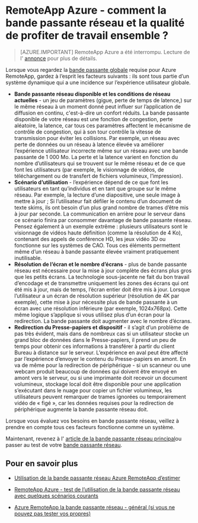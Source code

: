 <properties 
    pageTitle="RemoteApp Azure - comment la bande passante réseau et la qualité de profiter de travail ensemble ? | Microsoft Azure"
    description="Découvrez l’impact de la bande passante réseau dans Azure RemoteApp la qualité de l’utilisateur de votre expérience."
    services="remoteapp"
    documentationCenter="" 
    authors="lizap" 
    manager="mbaldwin" />

<tags 
    ms.service="remoteapp" 
    ms.workload="compute" 
    ms.tgt_pltfrm="na" 
    ms.devlang="na" 
    ms.topic="article" 
    ms.date="08/15/2016" 
    ms.author="elizapo" />

# <a name="azure-remoteapp---how-do-network-bandwidth-and-quality-of-experience-work-together"></a>RemoteApp Azure - comment la bande passante réseau et la qualité de profiter de travail ensemble ?

> [AZURE.IMPORTANT]
> RemoteApp Azure a été interrompu. Lecture de l' [annonce](https://go.microsoft.com/fwlink/?linkid=821148) pour plus de détails.

Lorsque vous regardez la [bande passante globale](remoteapp-bandwidth.md) requise pour Azure RemoteApp, gardez à l’esprit les facteurs suivants : ils sont tous partie d’un système dynamique qui a une incidence sur l’expérience utilisateur globale. 

- **Bande passante réseau disponible et les conditions de réseau actuelles** - un jeu de paramètres (gigue, perte de temps de latence,) sur le même réseau à un moment donné peut influer sur l’application de diffusion en continu, c'est-à-dire un confort réduits. La bande passante disponible de votre réseau est une fonction de congestion, perte aléatoire, la latence, car tous ces paramètres affectent le mécanisme de contrôle de congestion, qui à son tour contrôle la vitesse de transmission pour éviter les collisions.  Par exemple, un réseau avec perte de données ou un réseau à latence élevée va améliorer l’expérience utilisateur incorrecte même sur un réseau avec une bande passante de 1 000 Mo. La perte et la latence varient en fonction du nombre d’utilisateurs qui se trouvent sur le même réseau et de ce que font les utilisateurs (par exemple, le visionnage de vidéos, de téléchargement ou de transfert de fichiers volumineux, l’impression).
- **Scénario d’utilisation** - l’expérience dépend de ce que font les utilisateurs en tant qu’individus et en tant que groupe sur le même réseau. Par exemple, la lecture d’une diapositive, une seule image à mettre à jour ; Si l’utilisateur fait défiler le contenu d’un document de texte skims, ils ont besoin d’un plus grand nombre de trames d’être mis à jour par seconde. La communication en arrière pour le serveur dans ce scénario finira par consommer davantage de bande passante réseau. Pensez également à un exemple extrême : plusieurs utilisateurs sont le visionnage de vidéos haute définition (comme la résolution de 4 Ko), contenant des appels de conférence HD, les jeux vidéo 3D ou fonctionne sur les systèmes de CAO. Tous ces éléments permettent même d’un réseau à bande passante élevée vraiment pratiquement inutilisable.
- **Résolution de l’écran et le nombre d’écrans** - plus de bande passante réseau est nécessaire pour la mise à jour complète des écrans plus gros que les petits écrans. La technologie sous-jacente ne fait du bon travail d’encodage et de transmettre uniquement les zones des écrans qui ont été mis à jour, mais de temps, l’écran entier doit être mis à jour. Lorsque l’utilisateur a un écran de résolution supérieur (résolution de 4K par exemple), cette mise à jour nécessite plus de bande passante à un écran avec une résolution inférieure (par exemple, 1024x768px). Cette même logique s’applique si vous utilisez plus d’un écran pour la redirection. La bande passante doit augmenter avec le nombre d’écrans.
- **Redirection du Presse-papiers et dispositif** - il s’agit d’un problème de pas très évident, mais dans de nombreux cas si un utilisateur stocke un grand bloc de données dans le Presse-papiers, il prend un peu de temps pour obtenir ces informations à transférer à partir du client Bureau à distance sur le serveur. L’expérience en aval peut être affecté par l’expérience d’envoyer le contenu du Presse-papiers en amont. En va de même pour la redirection de périphérique - si un scanneur ou une webcam produit beaucoup de données qui doivent être envoyé en amont vers le serveur, ou si une imprimante doit recevoir un document volumineux, stockage local doit être disponible pour une application s’exécutant dans le nuage pour copier un fichier volumineux, les utilisateurs peuvent remarquer de trames ignorées ou temporairement vidéo de « figé », car les données requises pour la redirection de périphérique augmente la bande passante réseau doit. 

Lorsque vous évaluez vos besoins en bande passante réseau, veillez à prendre en compte tous ces facteurs fonctionne comme un système.

Maintenant, revenez à l' [article de la bande passante réseau principal](remoteapp-bandwidth.md)ou passer au test de votre [bande passante réseau](remoteapp-bandwidthtests.md).

## <a name="learn-more"></a>Pour en savoir plus
- [Utilisation de la bande passante réseau Azure RemoteApp d’estimer](remoteapp-bandwidth.md)

- [RemoteApp Azure - test de l’utilisation de la bande passante réseau avec quelques scénarios courants](remoteapp-bandwidthtests.md)

- [Azure RemoteApp la bande passante réseau - général (si vous ne pouvez pas tester vos propres)](remoteapp-bandwidthguidelines.md)
